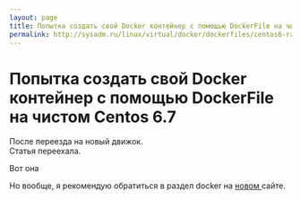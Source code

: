 ```yaml
---
layout: page
title: Попытка создать свой Docker контейнер с помощью DockerFile на чистом Centos 6.7
permalink: http://sysadm.ru/linux/virtual/docker/dockerfiles/centos6-rails.php
---
```



# Попытка создать свой Docker контейнер с помощью DockerFile на чистом Centos 6.7


После переезда на новый движок.  
Статья переехала.

Вот она <a href="http://prev.sysadm.ru/linux/virtual/docker/dockerfiles/centos6-rails.php"></a>

Но вообще, я рекомендую обратиться в раздел docker на  <a href="http://sysadm.ru/linux/containers/docker/">новом </a> сайте.

